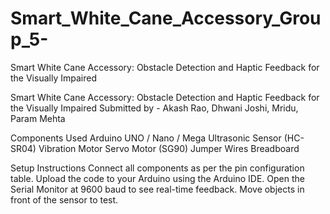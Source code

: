 # Smart_White_Cane_Accessory_Group_5-
Smart White Cane Accessory: Obstacle Detection and Haptic Feedback for the Visually Impaired 

Smart White Cane Accessory: Obstacle Detection and Haptic Feedback for the Visually Impaired 
Submitted by - Akash Rao, Dhwani Joshi, Mridu, Param Mehta

Components Used
Arduino UNO / Nano / Mega
Ultrasonic Sensor (HC-SR04)
Vibration Motor
Servo Motor (SG90)
Jumper Wires
Breadboard

Setup Instructions
Connect all components as per the pin configuration table.
Upload the code to your Arduino using the Arduino IDE.
Open the Serial Monitor at 9600 baud to see real-time feedback.
Move objects in front of the sensor to test.

